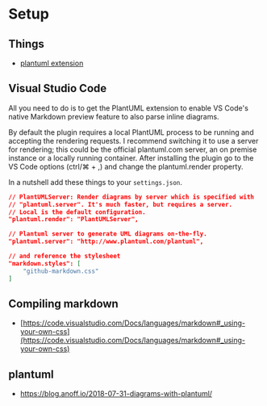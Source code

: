 # Setup

## Things

- [plantuml extension](https://marketplace.visualstudio.com/items?itemName=jebbs.plantuml)

## Visual Studio Code

All you need to do is to get the PlantUML extension to enable VS Code's native Markdown preview feature to also parse inline diagrams.

By default the plugin requires a local PlantUML process to be running and accepting the rendering requests. I recommend switching it to use a server for rendering; this could be the official plantuml.com server, an on premise instance or a locally running container. After installing the plugin go to the VS Code options (ctrl/⌘ + ,) and change the plantuml.render property.

In a nutshell add these things to your `settings.json`.

```json
// PlantUMLServer: Render diagrams by server which is specified with 
// "plantuml.server". It's much faster, but requires a server.
// Local is the default configuration.
"plantuml.render": "PlantUMLServer",

// Plantuml server to generate UML diagrams on-the-fly.
"plantuml.server": "http://www.plantuml.com/plantuml",

// and reference the stylesheet
"markdown.styles": [
    "github-markdown.css"
]
```

## Compiling markdown

- [https://code.visualstudio.com/Docs/languages/markdown#_using-your-own-css](https://code.visualstudio.com/Docs/languages/markdown#_using-your-own-css)

## plantuml

- https://blog.anoff.io/2018-07-31-diagrams-with-plantuml/